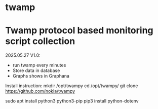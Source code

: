 # twamp
# Twamp protocol based monitoring script collection
2025.05.27
V1.0: 
 - run twamp every minutes
 - Store data in database
 - Graphs shows in Graphana

Install instruction:
mkdir /opt/twampy
cd /opt/twampy/
git clone https://github.com/nokia/twampy


sudo apt install python3 python3-pip
pip3 install python-dotenv

